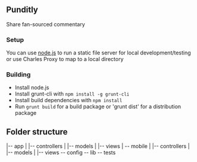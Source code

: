 ## Punditly
Share fan-sourced commentary

### Setup

You can use [node.js](http://nodejs.org) to run a static file server for local development/testing or use Charles Proxy to map to a local directory

### Building

* Install node.js
* Install grunt-cli with `npm install -g grunt-cli`
* Install build dependencies with `npm install`
* Run `grunt build` for a build package or 'grunt dist' for a distribution package

## Folder structure
|-- app
|   |-- controllers
|   |-- models
|   |-- views
|    -- mobile
|       |-- controllers
|       |-- models
|       |-- views
 -- config
 -- lib
 -- tests